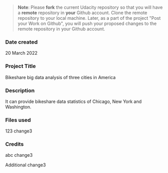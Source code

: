 >**Note**: Please **fork** the current Udacity repository so that you will have a **remote** repository in **your** Github account. Clone the remote repository to your local machine. Later, as a part of the project "Post your Work on Github", you will push your proposed changes to the remote repository in your Github account.

### Date created
20 March 2022

### Project Title
Bikeshare big data analysis of three cities in America

### Description
It can provide bikeshare data statistics of Chicago, New York and Washington.

### Files used
123 change3

### Credits
abc change3

Additional change3

